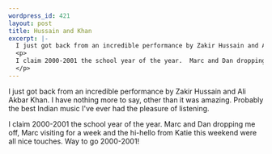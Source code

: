 ```yaml
--- 
wordpress_id: 421
layout: post
title: Hussain and Khan
excerpt: |-
  I just got back from an incredible performance by Zakir Hussain and Ali Akbar Khan.  I have nothing more to say, other than it was amazing.  Probably the best Indian music I've ever had the pleasure of listening.
  <p>
  I claim 2000-2001 the school year of the year.  Marc and Dan dropping me off, Marc visiting for a week and the hi-hello from Katie this weekend were all nice touches.  Way to go 2000-2001!
  </p>
---
```

I just got back from an incredible performance by Zakir Hussain and Ali Akbar Khan.  I have nothing more to say, other than it was amazing.  Probably the best Indian music I've ever had the pleasure of listening.
<p>
I claim 2000-2001 the school year of the year.  Marc and Dan dropping me off, Marc visiting for a week and the hi-hello from Katie this weekend were all nice touches.  Way to go 2000-2001!
</p>
